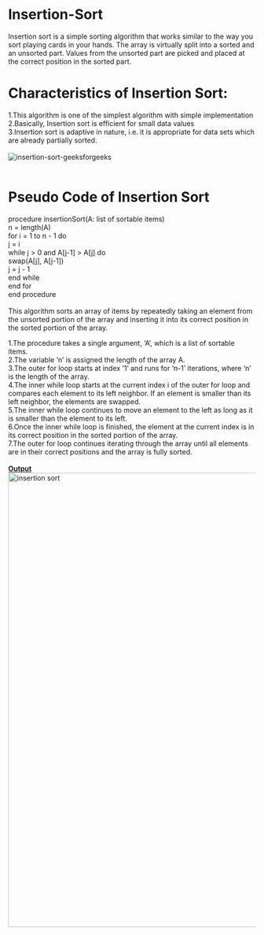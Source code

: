 # Insertion-Sort<br>
Insertion sort is a simple sorting algorithm that works similar to the way you sort playing cards in your hands. The array is virtually split into a sorted and an unsorted part. Values from the unsorted part are picked and placed at the correct position in the sorted part.<br>
# Characteristics of Insertion Sort:<br>
1.This algorithm is one of the simplest algorithm with simple implementation<br>
2.Basically, Insertion sort is efficient for small data values<br>
3.Insertion sort is adaptive in nature, i.e. it is appropriate for data sets which are already partially sorted.<br>
<br>
![insertion-sort-geeksforgeeks](https://user-images.githubusercontent.com/124968304/234182613-3da3983e-d867-42b0-9173-94ae899a1afb.gif)<br>
<br>
# Pseudo Code of Insertion Sort<br>
procedure insertionSort(A: list of sortable items)<br>
   n = length(A)<br>
   for i = 1 to n - 1 do<br>
       j = i<br>
       while j > 0 and A[j-1] > A[j] do<br>
           swap(A[j], A[j-1])<br>
           j = j - 1<br>
       end while<br>
   end for<br>
end procedure<br>
<br>
This algorithm sorts an array of items by repeatedly taking an element from the unsorted portion of the array and inserting it into its correct position in the sorted portion of the array.<br>

1.The procedure takes a single argument, ‘A’, which is a list of sortable items.<br>
2.The variable ‘n’ is assigned the length of the array A.<br>
3.The outer for loop starts at index ‘1’ and runs for ‘n-1’ iterations, where ‘n’ is the length of the array.<br>
4.The inner while loop starts at the current index i of the outer for loop and compares each element to its left neighbor. If an element is smaller than its left neighbor, the elements are swapped.<br>
5.The inner while loop continues to move an element to the left as long as it is smaller than the element to its left.<br>
6.Once the inner while loop is finished, the element at the current index is in its correct position in the sorted portion of the array.<br>
7.The outer for loop continues iterating through the array until all elements are in their correct positions and the array is fully sorted.<br>
<br>
<b><ins>Output</b></ins>
<img width="923" alt="insertion sort" src="https://user-images.githubusercontent.com/124968304/234183983-39732f3e-6747-41ee-b69d-52cdaf57d160.png">






